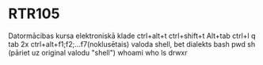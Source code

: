 # RTR105
Datormācibas kursa elektroniskā klade
ctrl+alt+t
ctrl+shift+t
Alt+tab
ctrl+l
q
tab 2x
ctrl+alt+f1;f2;...f7(noklusētais)
valoda shell, bet dialekts bash
pwd
sh (pāriet uz original valodu "shell")
whoami
who
ls
drwxr


